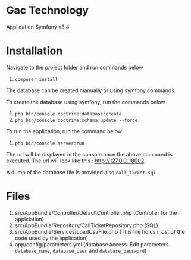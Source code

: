 Gac Technology
===

Application Symfony v3.4

# Installation

Navigate to the project folder and run commands below

1. `composer install`

The database can be created manually or using symfony commands

To create the database using symfony, run the commands below

1. `php bin/console doctrine:database:create`
2. `php bin/console doctrine:schema:update --force`


To run the application¸ run the command below

1. `php bin/console server:run`

The url will be displayed in the console once the above command is executed. The url will look like this : http://127.0.0.1:8002

A dump of the database file is provided also `call_ticket.sql`

# Files

1. src/AppBundle/Controller/DefaultController.php (Controller for the applciation)
2. src/AppBundle/Repository/CallTicketRepository.php (SQL)
3. src/AppBundle/Services/LoadCsvFile.php (This file holds most of the code used by the application)
4. app/config/parameters.yml (database access. Edit parameters `database_name`, `database_user` and `database_password`)
